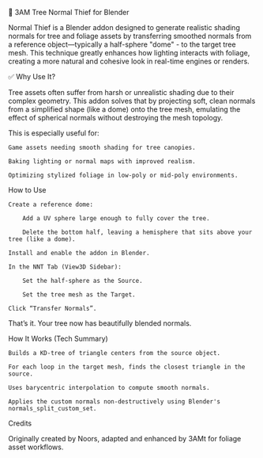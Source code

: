 🌲 3AM Tree Normal Thief for Blender

Normal Thief is a Blender addon designed to generate realistic shading normals for tree and foliage assets by transferring smoothed normals from a reference object—typically a half-sphere "dome" - to the target tree mesh. This technique greatly enhances how lighting interacts with foliage, creating a more natural and cohesive look in real-time engines or renders.

✅ Why Use It?

Tree assets often suffer from harsh or unrealistic shading due to their complex geometry. This addon solves that by projecting soft, clean normals from a simplified shape (like a dome) onto the tree mesh, emulating the effect of spherical normals without destroying the mesh topology.

This is especially useful for:

    Game assets needing smooth shading for tree canopies.

    Baking lighting or normal maps with improved realism.

    Optimizing stylized foliage in low-poly or mid-poly environments.

How to Use

    Create a reference dome:

        Add a UV sphere large enough to fully cover the tree.

        Delete the bottom half, leaving a hemisphere that sits above your tree (like a dome).

    Install and enable the addon in Blender.

    In the NNT Tab (View3D Sidebar):

        Set the half-sphere as the Source.

        Set the tree mesh as the Target.

    Click “Transfer Normals”.

That’s it. Your tree now has beautifully blended normals.

How It Works (Tech Summary)

    Builds a KD-tree of triangle centers from the source object.

    For each loop in the target mesh, finds the closest triangle in the source.

    Uses barycentric interpolation to compute smooth normals.

    Applies the custom normals non-destructively using Blender's normals_split_custom_set.

Credits

Originally created by Noors, adapted and enhanced by 3AMt for foliage asset workflows.
